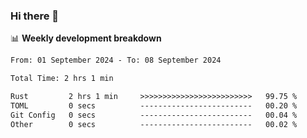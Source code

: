 ### Hi there 👋

<!--
**rajaahdjey/rajaahdjey** is a ✨ _special_ ✨ repository because its `README.md` (this file) appears on your GitHub profile.

Here are some ideas to get you started:

- 🔭 I’m currently working on ...
- 🌱 I’m currently learning ...
- 👯 I’m looking to collaborate on ...
- 🤔 I’m looking for help with ...
- 💬 Ask me about ...
- 📫 How to reach me: ...
- 😄 Pronouns: ...
- ⚡ Fun fact: ...
-->

📊 **Weekly development breakdown**
<!--START_SECTION:waka-->

```txt
From: 01 September 2024 - To: 08 September 2024

Total Time: 2 hrs 1 min

Rust         2 hrs 1 min     >>>>>>>>>>>>>>>>>>>>>>>>>   99.75 %
TOML         0 secs          -------------------------   00.20 %
Git Config   0 secs          -------------------------   00.04 %
Other        0 secs          -------------------------   00.02 %
```

<!--END_SECTION:waka-->
